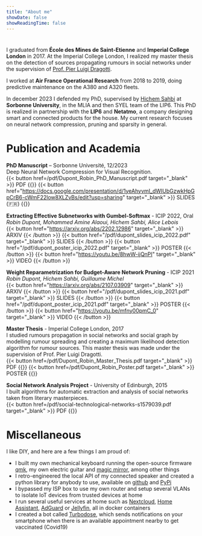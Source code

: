 ```yaml
---
title: "About me"
showDate: false
showReadingTime: false
---
```

#
##
<script src="https://cdn.jsdelivr.net/npm/bootstrap@5.3.2/dist/js/bootstrap.bundle.min.js" integrity="sha384-C6RzsynM9kWDrMNeT87bh95OGNyZPhcTNXj1NW7RuBCsyN/o0jlpcV8Qyq46cDfL" crossorigin="anonymous"></script>
I graduated from **École des Mines de Saint-Etienne** and **Imperial College London** in 2017. At the Imperial College London, I realized my master thesis on the detection of sources propagating rumours in social networks under the supervision of [Prof. Pier Luigi Dragotti](https://www.imperial.ac.uk/people/p.dragotti).

I worked at **Air France Operational Research** from 2018 to 2019, doing predictive maintenance on the A380 and A320 fleets.

In december 2023 I defended my PhD, supervised by [Hichem Sahbi](http://www-ia.lip6.fr/~sahbi/) at **Sorbonne University**, in the MLIA and then SYEL team of the LIP6. This PhD is realized in partnership with the **LIP6** and **Netatmo**, a company designing smart and connected products for the house. My current research focuses on neural network compression, pruning and sparsity in general.


# Publication and Academia

**PhD Manuscript** – Sorbonne Université, 12/2023<br/>
Deep Neural Network Compression for Visual Recognition.<br/>
{{< button href=/pdf/Dupont_Robin_PhD_Manuscript.pdf target="_blank" >}} 
PDF 
{{</button >}}<span class="px-1"></span>
{{< button href="https://docs.google.com/presentation/d/1yeAhyvmI_dWIUbGzwkHpGpCrB6-cWmF22low8XLZvBs/edit?usp=sharing" target="_blank" >}} 
SLIDES (🇫🇷)
{{</button >}}

**Extracting Effective Subnetworks with Gumbel-Softmax** - ICIP 2022, Oral<br/>
*Robin Dupont, Mohammed Amine Alaoui, Hichem Sahbi, Alice Lebois*<br/>
{{< button href="https://arxiv.org/abs/2202.12986" target="_blank" >}}
ARXIV
{{< /button >}}<span class="px-1"></span>
{{< button href="/pdf/dupont_slides_icip_2022.pdf" target="_blank" >}}
SLIDES
{{< /button >}}<span class="px-1"></span>
{{< button href="/pdf/dupont_poster_icip_2022.pdf" target="_blank" >}}
POSTER
{{< /button >}}<span class="px-1"></span>
{{< button href="https://youtu.be/8hwW-ijQnPI" target="_blank" >}}
VIDEO
{{< /button >}}

**Weight Reparametrization for Budget-Aware Network Pruning** - ICIP 2021<br/>
*Robin Dupont, Hichem Sahbi, Guillaume Michel*<br/>
{{< button href="https://arxiv.org/abs/2107.03909" target="_blank" >}}
ARXIV
{{< /button >}}<span class="px-1"></span>
{{< button href="/pdf/dupont_slides_icip_2021.pdf" target="_blank" >}}
SLIDES
{{< /button >}}<span class="px-1"></span>
{{< button href="/pdf/dupont_poster_icip_2021.pdf" target="_blank" >}}
POSTER
{{< /button >}}<span class="px-1"></span>
{{< button href="https://youtu.be/mfny00pmC_0" target="_blank" >}}
VIDEO
{{< /button >}}

**Master Thesis** - Imperial College London, 2017<br/>
I studied rumours propagation in social networks and social graph by modelling rumour spreading and creating a
maximum likelihood detection algorithm for rumour sources. This master thesis was made under the supervision of Prof. Pier Luigi Dragotti.<br/>
{{< button href=/pdf/Dupont_Robin_Master_Thesis.pdf target="_blank" >}} 
PDF 
{{</button >}}<span class="px-1"></span>
{{< button href=/pdf/Dupont_Robin_Poster.pdf target="_blank" >}} 
POSTER 
{{</button >}}

**Social Network Analysis Project** - University of Edinburgh, 2015 <br/>
I built algorithms for automatic extraction and analysis of social networks taken from literary masterpieces. <br/>
{{< button href=/pdf/social-technological-networks-s1579039.pdf target="_blank" >}} 
PDF 
{{</button >}}


# Miscellaneous

I like DIY, and here are a few things I am proud of:
- I built my own mechanical keyboard running the open-source firmware [qmk](https://qmk.fm/), my own electric guitar and [magic mirror](https://magicmirror.builders/), among other things
- I retro-engineered the local API of my connected speaker and created a python library for anybody to use, available on [github](https://github.com/N0ciple/pykefcontrol) and [PyPi](https://pypi.org/project/pykefcontrol/)
- I bypassed my ISP box to use my own router and setup several VLANs to isolate IoT devices from trusted devices at home
- I run several useful services at home such as [Nextcloud](https://nextcloud.com/), [Home Assistant](https://www.home-assistant.io/), [AdGuard](https://github.com/AdguardTeam/AdGuardHome) or [Jellyfin](https://jellyfin.org/), all in docker containers
- I created a bot called [Turbodose](https://github.com/N0ciple/turbodose), which sends notifications on your smartphone when there is an available appointment nearby to get vaccinated (Covid19)
